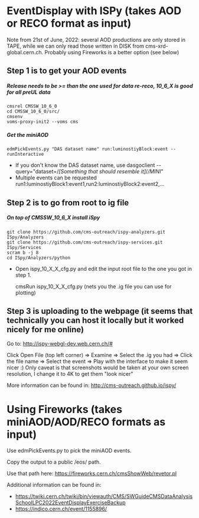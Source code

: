 # EventDisplay with ISPy (takes AOD or RECO format as input)

Note from 21st of June, 2022: several AOD productions are only stored in TAPE, while we can only read those written in DISK from cms-xrd-global.cern.ch. Probably using Fireworks is a better option (see below)

## Step 1 is to get your AOD events ####

##### Release needs to be >= than the one used for data re-reco, 10_6_X is good for all preUL data

    cmsrel CMSSW_10_6_0
    cd CMSSW_10_6_0/src/
    cmsenv
    voms-proxy-init2 --voms cms

##### Get the miniAOD 

    edmPickEvents.py "DAS dataset name" run:luminostiyBlock:event --runInteractive 
    
 - If you don't know the DAS dataset name, use dasgoclient --query="dataset=/*[Something that should resemble it]*/*/MINI*"
 - Multiple events can be requested run1:luminostiyBlock1:event1,run2:luminostiyBlock2:event2,...

## Step 2 is to go from root to ig file 

##### On top of CMSSW_10_6_X install iSpy

    git clone https://github.com/cms-outreach/ispy-analyzers.git ISpy/Analyzers 
    git clone https://github.com/cms-outreach/ispy-services.git ISpy/Services
    scram b -j 8
    cd ISpy/Analyzers/python

- Open ispy_10_X_X_cfg.py and edit the input root file to the one you got in step 1.

    cmsRun ispy_10_X_X_cfg.py (nets you the .ig file you can use for plotting)

## Step 3 is uploading to the webpage (it seems that technically you can host it locally but it worked nicely for me online) ####

Go to: http://ispy-webgl-dev.web.cern.ch/# 

Click Open File (top left corner) => Examine => Select the .ig you had => Click the file name => Select the event =>  Play with the interface to make it seem nicer :)
Only caveat is that screenshots would be taken at your own screen resolution, I change it to 4K to get them "look nicer"

More information can be found in: http://cms-outreach.github.io/ispy/


# Using Fireworks (takes miniAOD/AOD/RECO formats as input)

Use edmPickEvents.py to pick the miniAOD events.

Copy the output to a public /eos/ path.

Use that path here: https://fireworks.cern.ch/cmsShowWeb/revetor.pl

Additional information can be found in:
- https://twiki.cern.ch/twiki/bin/viewauth/CMS/SWGuideCMSDataAnalysisSchoolLPC2022EventDisplayExerciseBackup
- https://indico.cern.ch/event/1155896/
